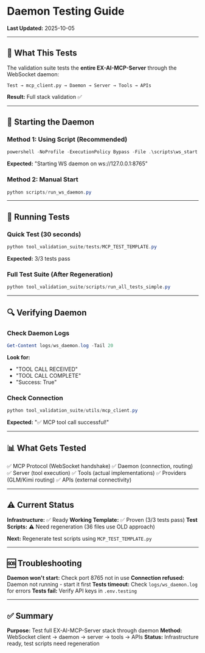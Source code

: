 # Daemon Testing Guide

**Last Updated:** 2025-10-05

---

## 🎯 What This Tests

The validation suite tests the **entire EX-AI-MCP-Server** through the WebSocket daemon:

```
Test → mcp_client.py → Daemon → Server → Tools → APIs
```

**Result:** Full stack validation ✅

---

## 🚀 Starting the Daemon

### Method 1: Using Script (Recommended)

```powershell
powershell -NoProfile -ExecutionPolicy Bypass -File .\scripts\ws_start.ps1 -Restart
```

**Expected:** "Starting WS daemon on ws://127.0.0.1:8765"

### Method 2: Manual Start

```powershell
python scripts/run_ws_daemon.py
```

---

## 🧪 Running Tests

### Quick Test (30 seconds)

```powershell
python tool_validation_suite/tests/MCP_TEST_TEMPLATE.py
```

**Expected:** 3/3 tests pass

### Full Test Suite (After Regeneration)

```powershell
python tool_validation_suite/scripts/run_all_tests_simple.py
```

---

## 🔍 Verifying Daemon

### Check Daemon Logs

```powershell
Get-Content logs/ws_daemon.log -Tail 20
```

**Look for:**
- "TOOL CALL RECEIVED"
- "TOOL CALL COMPLETE"
- "Success: True"

### Check Connection

```powershell
python tool_validation_suite/utils/mcp_client.py
```

**Expected:** "✅ MCP tool call successful!"

---

## 📊 What Gets Tested

✅ MCP Protocol (WebSocket handshake)
✅ Daemon (connection, routing)
✅ Server (tool execution)
✅ Tools (actual implementations)
✅ Providers (GLM/Kimi routing)
✅ APIs (external connectivity)

---

## ⚠️ Current Status

**Infrastructure:** ✅ Ready
**Working Template:** ✅ Proven (3/3 tests pass)
**Test Scripts:** ⚠️ Need regeneration (36 files use OLD approach)

**Next:** Regenerate test scripts using `MCP_TEST_TEMPLATE.py`

---

## 🆘 Troubleshooting

**Daemon won't start:** Check port 8765 not in use
**Connection refused:** Daemon not running - start it first
**Tests timeout:** Check `logs/ws_daemon.log` for errors
**Tests fail:** Verify API keys in `.env.testing`

---

## ✅ Summary

**Purpose:** Test full EX-AI-MCP-Server stack through daemon
**Method:** WebSocket client → daemon → server → tools → APIs
**Status:** Infrastructure ready, test scripts need regeneration
